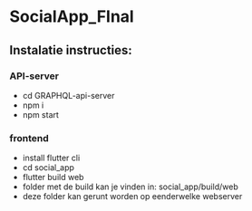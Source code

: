 # SocialApp_FInal

## Instalatie instructies:

### API-server
- cd GRAPHQL-api-server
- npm i
- npm start

### frontend
- install flutter cli
- cd social_app
- flutter build web
- folder met de build kan je vinden in: social_app/build/web
- deze folder kan gerunt worden op eenderwelke webserver
